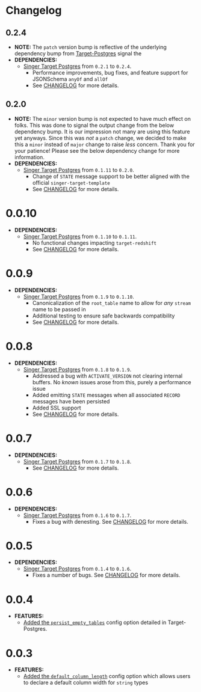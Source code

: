 # Changelog

## 0.2.4

- **NOTE:** The `patch` version bump is reflective of the underlying dependency bump from
  [Target-Postgres](https://github.com/datamill-co/target-postgres) signal the
- **DEPENDENCIES:**
  - [Singer Target Postgres](https://pypi.org/project/singer-target-postgres/)
    from `0.2.1` to `0.2.4`.
    - Performance improvements, bug fixes, and feature support for JSONSchema `anyOf` and `allOf`
    - See [CHANGELOG](https://github.com/datamill-co/target-postgres/blob/master/CHANGELOG.md)
      for more details.

## 0.2.0

- **NOTE:** The `minor` version bump is not expected to have much effect on folks. This was done to signal the
  output change from the below dependency bump. It is our impression not many are using this feature yet anyways. Since
  this was _not_ a `patch` change, we decided to make this a `minor` instead of `major` change to raise _less_
  concern. Thank you for your patience! Please see the below dependency change for more information.
- **DEPENDENCIES:**
  - [Singer Target Postgres](https://pypi.org/project/singer-target-postgres/)
    from `0.1.11` to `0.2.0`.
    - Change of `STATE` message support to be better aligned with the official `singer-target-template`
    - See [CHANGELOG](https://github.com/datamill-co/target-postgres/blob/master/CHANGELOG.md)
      for more details.

# 0.0.10

- **DEPENDENCIES:**
  - [Singer Target Postgres](https://pypi.org/project/singer-target-postgres/)
    from `0.1.10` to `0.1.11`.
    - No functional changes impacting `target-redshift`
    - See [CHANGELOG](https://github.com/datamill-co/target-postgres/blob/master/CHANGELOG.md)
      for more details.

# 0.0.9

- **DEPENDENCIES:**
  - [Singer Target Postgres](https://pypi.org/project/singer-target-postgres/)
    from `0.1.9` to `0.1.10`.
    - Canonicalization of the `root_table` name to allow for _any_ `stream` name to be passed in
    - Additional testing to ensure safe backwards compatibility
    - See [CHANGELOG](https://github.com/datamill-co/target-postgres/blob/master/CHANGELOG.md)
      for more details.

# 0.0.8

- **DEPENDENCIES:**
  - [Singer Target Postgres](https://pypi.org/project/singer-target-postgres/)
    from `0.1.8` to `0.1.9`.
    - Addressed a bug with `ACTIVATE_VERSION` not clearing internal buffers. No _known_ issues arose from this, purely a performance issue
    - Added emitting `STATE` messages when all associated `RECORD` messages have been persisted
    - Added SSL support
    - See [CHANGELOG](https://github.com/datamill-co/target-postgres/blob/master/CHANGELOG.md)
      for more details.

# 0.0.7

- **DEPENDENCIES:**
  - [Singer Target Postgres](https://pypi.org/project/singer-target-postgres/)
    from `0.1.7` to `0.1.8`.
    - See [CHANGELOG](https://github.com/datamill-co/target-postgres/blob/master/CHANGELOG.md)
      for more details.

# 0.0.6

- **DEPENDENCIES:**
  - [Singer Target Postgres](https://pypi.org/project/singer-target-postgres/)
    from `0.1.6` to `0.1.7`.
    - Fixes a bug with denesting. See [CHANGELOG](https://github.com/datamill-co/target-postgres/blob/master/CHANGELOG.md)
      for more details.

# 0.0.5

- **DEPENDENCIES:**
  - [Singer Target Postgres](https://pypi.org/project/singer-target-postgres/)
    from `0.1.4` to `0.1.6`.
    - Fixes a number of bugs. See [CHANGELOG](https://github.com/datamill-co/target-postgres/blob/master/CHANGELOG.md)
      for more details.

# 0.0.4

- **FEATURES:**
  - [Added the `persist_empty_tables`](https://github.com/datamill-co/target-postgres) config option detailed in Target-Postgres.

# 0.0.3

- **FEATURES:**
  - [Added the `default_column_length`](https://github.com/datamill-co/target-redshift/pull/9) config option which allows users to declare a default column width for `string` types
